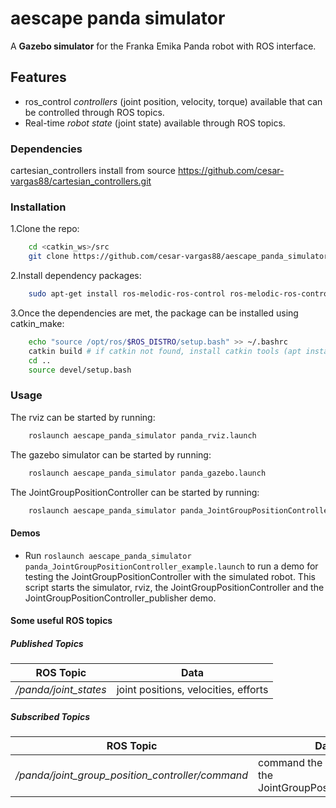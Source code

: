 # aescape panda simulator 

A **Gazebo simulator** for the Franka Emika Panda robot with ROS interface.

## Features

- ros_control *controllers* (joint position, velocity, torque) available that can be controlled through ROS topics.
- Real-time *robot state* (joint state) available through ROS topics.

### Dependencies

cartesian_controllers install from source https://github.com/cesar-vargas88/cartesian_controllers.git

### Installation

1.Clone the repo:

```bash
    cd <catkin_ws>/src
    git clone https://github.com/cesar-vargas88/aescape_panda_simulator.git
```

2.Install dependency packages:

```bash
    sudo apt-get install ros-melodic-ros-control ros-melodic-ros-controllers ros-melodic-controller-manager sudo apt-get install ros-melodic-rqt-controller-manager ros-melodic-joint-state-publisher-gui ros-melodic-gazebo-ros-pkgs ros-melodic-gazebo-ros-control
```

3.Once the dependencies are met, the package can be installed using catkin_make:

```bash
    echo "source /opt/ros/$ROS_DISTRO/setup.bash" >> ~/.bashrc
    catkin build # if catkin not found, install catkin tools (apt install python-catkin-tools)
    cd ..
    source devel/setup.bash
```

### Usage

The rviz can be started by running:

```bash
    roslaunch aescape_panda_simulator panda_rviz.launch
```

The gazebo simulator can be started by running:

```bash
    roslaunch aescape_panda_simulator panda_gazebo.launch
```

The JointGroupPositionController can be started by running:

```bash
    roslaunch aescape_panda_simulator panda_JointGroupPositionController.launch
```

#### Demos

- Run `roslaunch aescape_panda_simulator panda_JointGroupPositionController_example.launch` to run a demo for testing the JointGroupPositionController with the simulated robot. This script starts the simulator, rviz, the JointGroupPositionController and the JointGroupPositionController_publisher demo.

#### Some useful ROS topics

##### Published Topics

| ROS Topic | Data |
| ------ | ------ |
| */panda/joint_states* | joint positions, velocities, efforts |

##### Subscribed Topics

| ROS Topic | Data |
| ------ | ------ |
| */panda/joint_group_position_controller/command* | command the robot using the JointGroupPositionController |
